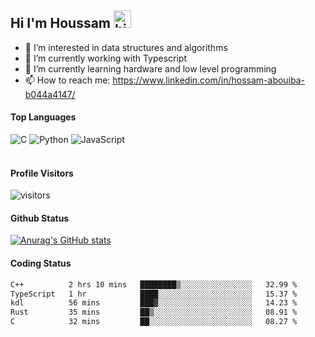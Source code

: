 ## Hi I'm Houssam <img src="https://user-images.githubusercontent.com/1303154/88677602-1635ba80-d120-11ea-84d8-d263ba5fc3c0.gif" width="28px" alt="hi">

- 👀 I’m interested in data structures and algorithms
- 🔭 I’m currently working with Typescript
- 🌱 I’m currently learning hardware and low level programming
- 📫 How to reach me: https://www.linkedin.com/in/hossam-abouiba-b044a4147/

#### Top Languages

![C](https://img.shields.io/badge/c-%2300599C.svg?style=for-the-badge&logo=c&logoColor=white)
![Python](https://img.shields.io/badge/python-%2314354C.svg?style=for-the-badge&logo=python&logoColor=white)
![JavaScript](https://img.shields.io/badge/javascript-%23323330.svg?style=for-the-badge&logo=javascript&logoColor=%23F7DF1E)
<br />
<br />
#### Profile Visitors
![visitors](https://visitor-badge.glitch.me/badge?page_id=project-HOSSAM.project-HOSSAM)

#### Github Status
[![Anurag's GitHub stats](https://github-readme-stats.vercel.app/api?username=0xPride&theme=tokyonight)](https://github.com/anuraghazra/github-readme-stats)

#### Coding Status
<!--START_SECTION:waka-->

```txt
C++          2 hrs 10 mins   ████████▒░░░░░░░░░░░░░░░░   32.99 %
TypeScript   1 hr            ████░░░░░░░░░░░░░░░░░░░░░   15.37 %
kdl          56 mins         ███▓░░░░░░░░░░░░░░░░░░░░░   14.23 %
Rust         35 mins         ██▒░░░░░░░░░░░░░░░░░░░░░░   08.91 %
C            32 mins         ██░░░░░░░░░░░░░░░░░░░░░░░   08.27 %
```

<!--END_SECTION:waka-->
